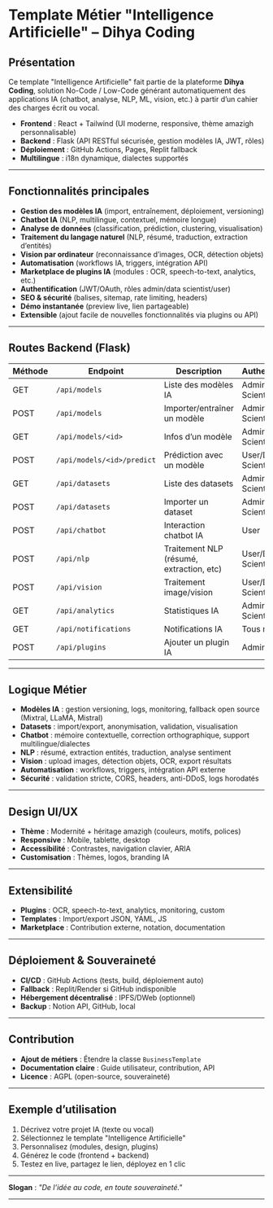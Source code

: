 # Template Métier "Intelligence Artificielle" – Dihya Coding

## Présentation

Ce template "Intelligence Artificielle" fait partie de la plateforme **Dihya Coding**, solution No-Code / Low-Code générant automatiquement des applications IA (chatbot, analyse, NLP, ML, vision, etc.) à partir d’un cahier des charges écrit ou vocal.

- **Frontend** : React + Tailwind (UI moderne, responsive, thème amazigh personnalisable)
- **Backend** : Flask (API RESTful sécurisée, gestion modèles IA, JWT, rôles)
- **Déploiement** : GitHub Actions, Pages, Replit fallback
- **Multilingue** : i18n dynamique, dialectes supportés

---

## Fonctionnalités principales

- **Gestion des modèles IA** (import, entraînement, déploiement, versioning)
- **Chatbot IA** (NLP, multilingue, contextuel, mémoire longue)
- **Analyse de données** (classification, prédiction, clustering, visualisation)
- **Traitement du langage naturel** (NLP, résumé, traduction, extraction d’entités)
- **Vision par ordinateur** (reconnaissance d’images, OCR, détection objets)
- **Automatisation** (workflows IA, triggers, intégration API)
- **Marketplace de plugins IA** (modules : OCR, speech-to-text, analytics, etc.)
- **Authentification** (JWT/OAuth, rôles admin/data scientist/user)
- **SEO & sécurité** (balises, sitemap, rate limiting, headers)
- **Démo instantanée** (preview live, lien partageable)
- **Extensible** (ajout facile de nouvelles fonctionnalités via plugins ou API)

---

## Routes Backend (Flask)

| Méthode | Endpoint                    | Description                              | Authentification         |
|---------|-----------------------------|------------------------------------------|--------------------------|
| GET     | `/api/models`               | Liste des modèles IA                     | Admin/Data Scientist     |
| POST    | `/api/models`               | Importer/entraîner un modèle             | Admin/Data Scientist     |
| GET     | `/api/models/<id>`          | Infos d’un modèle                        | Admin/Data Scientist     |
| POST    | `/api/models/<id>/predict`  | Prédiction avec un modèle                | User/Data Scientist      |
| GET     | `/api/datasets`             | Liste des datasets                       | Admin/Data Scientist     |
| POST    | `/api/datasets`             | Importer un dataset                      | Admin/Data Scientist     |
| POST    | `/api/chatbot`              | Interaction chatbot IA                   | User                    |
| POST    | `/api/nlp`                  | Traitement NLP (résumé, extraction, etc) | User/Data Scientist     |
| POST    | `/api/vision`               | Traitement image/vision                  | User/Data Scientist     |
| GET     | `/api/analytics`            | Statistiques IA                          | Admin/Data Scientist     |
| GET     | `/api/notifications`        | Notifications IA                         | Tous rôles               |
| POST    | `/api/plugins`              | Ajouter un plugin IA                     | Admin                    |

---

## Logique Métier

- **Modèles IA** : gestion versioning, logs, monitoring, fallback open source (Mixtral, LLaMA, Mistral)
- **Datasets** : import/export, anonymisation, validation, visualisation
- **Chatbot** : mémoire contextuelle, correction orthographique, support multilingue/dialectes
- **NLP** : résumé, extraction entités, traduction, analyse sentiment
- **Vision** : upload images, détection objets, OCR, export résultats
- **Automatisation** : workflows, triggers, intégration API externe
- **Sécurité** : validation stricte, CORS, headers, anti-DDoS, logs horodatés

---

## Design UI/UX

- **Thème** : Modernité + héritage amazigh (couleurs, motifs, polices)
- **Responsive** : Mobile, tablette, desktop
- **Accessibilité** : Contrastes, navigation clavier, ARIA
- **Customisation** : Thèmes, logos, branding IA

---

## Extensibilité

- **Plugins** : OCR, speech-to-text, analytics, monitoring, custom
- **Templates** : Import/export JSON, YAML, JS
- **Marketplace** : Contribution externe, notation, documentation

---

## Déploiement & Souveraineté

- **CI/CD** : GitHub Actions (tests, build, déploiement auto)
- **Fallback** : Replit/Render si GitHub indisponible
- **Hébergement décentralisé** : IPFS/DWeb (optionnel)
- **Backup** : Notion API, GitHub, local

---

## Contribution

- **Ajout de métiers** : Étendre la classe `BusinessTemplate`
- **Documentation claire** : Guide utilisateur, contribution, API
- **Licence** : AGPL (open-source, souveraineté)

---

## Exemple d’utilisation

1. Décrivez votre projet IA (texte ou vocal)
2. Sélectionnez le template "Intelligence Artificielle"
3. Personnalisez (modules, design, plugins)
4. Générez le code (frontend + backend)
5. Testez en live, partagez le lien, déployez en 1 clic

---

**Slogan** : _"De l’idée au code, en toute souveraineté."_

---